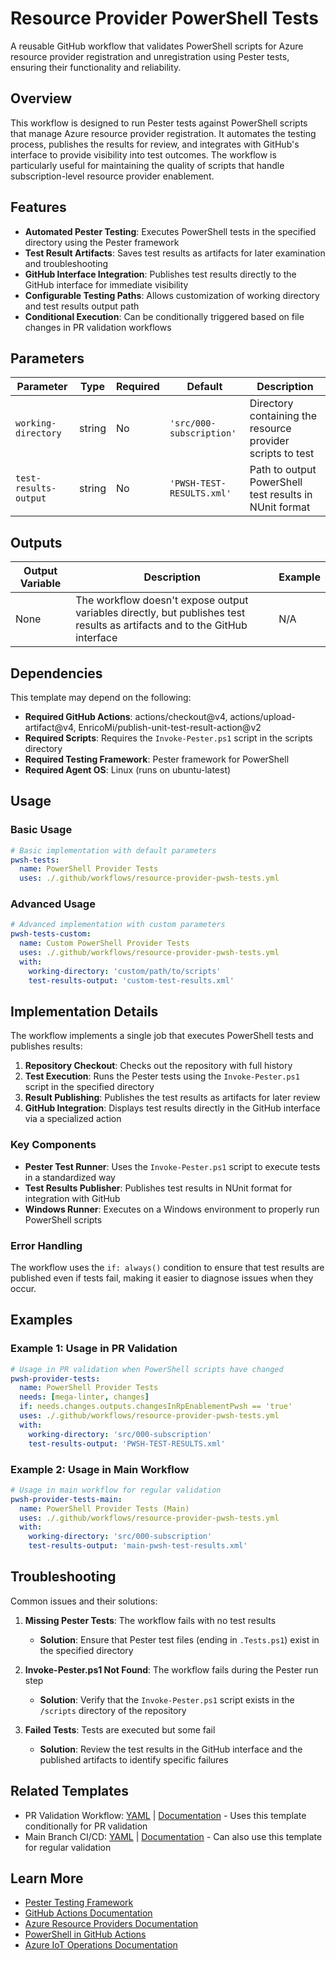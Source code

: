 # Resource Provider PowerShell Tests

A reusable GitHub workflow that validates PowerShell scripts for Azure resource provider registration and unregistration using Pester tests, ensuring their functionality and reliability.

## Overview

This workflow is designed to run Pester tests against PowerShell scripts that manage Azure resource provider registration. It automates the testing process, publishes the results for review, and integrates with GitHub's interface to provide visibility into test outcomes. The workflow is particularly useful for maintaining the quality of scripts that handle subscription-level resource provider enablement.

## Features

- **Automated Pester Testing**: Executes PowerShell tests in the specified directory using the Pester framework
- **Test Result Artifacts**: Saves test results as artifacts for later examination and troubleshooting
- **GitHub Interface Integration**: Publishes test results directly to the GitHub interface for immediate visibility
- **Configurable Testing Paths**: Allows customization of working directory and test results output path
- **Conditional Execution**: Can be conditionally triggered based on file changes in PR validation workflows

## Parameters

| Parameter             | Type   | Required | Default                   | Description                                                |
|-----------------------|--------|----------|---------------------------|------------------------------------------------------------|
| `working-directory`   | string | No       | `'src/000-subscription'`  | Directory containing the resource provider scripts to test |
| `test-results-output` | string | No       | `'PWSH-TEST-RESULTS.xml'` | Path to output PowerShell test results in NUnit format     |

## Outputs

| Output Variable | Description                                                                                                                | Example |
|-----------------|----------------------------------------------------------------------------------------------------------------------------|---------|
| None            | The workflow doesn't expose output variables directly, but publishes test results as artifacts and to the GitHub interface | N/A     |

## Dependencies

This template may depend on the following:

- **Required GitHub Actions**: actions/checkout@v4, actions/upload-artifact@v4, EnricoMi/publish-unit-test-result-action@v2
- **Required Scripts**: Requires the `Invoke-Pester.ps1` script in the scripts directory
- **Required Testing Framework**: Pester framework for PowerShell
- **Required Agent OS**: Linux (runs on ubuntu-latest)

## Usage

### Basic Usage

```yaml
# Basic implementation with default parameters
pwsh-tests:
  name: PowerShell Provider Tests
  uses: ./.github/workflows/resource-provider-pwsh-tests.yml
```

### Advanced Usage

```yaml
# Advanced implementation with custom parameters
pwsh-tests-custom:
  name: Custom PowerShell Provider Tests
  uses: ./.github/workflows/resource-provider-pwsh-tests.yml
  with:
    working-directory: 'custom/path/to/scripts'
    test-results-output: 'custom-test-results.xml'
```

## Implementation Details

The workflow implements a single job that executes PowerShell tests and publishes results:

1. **Repository Checkout**: Checks out the repository with full history
2. **Test Execution**: Runs the Pester tests using the `Invoke-Pester.ps1` script in the specified directory
3. **Result Publishing**: Publishes the test results as artifacts for later review
4. **GitHub Integration**: Displays test results directly in the GitHub interface via a specialized action

### Key Components

- **Pester Test Runner**: Uses the `Invoke-Pester.ps1` script to execute tests in a standardized way
- **Test Results Publisher**: Publishes test results in NUnit format for integration with GitHub
- **Windows Runner**: Executes on a Windows environment to properly run PowerShell scripts

### Error Handling

The workflow uses the `if: always()` condition to ensure that test results are published even if tests fail, making it easier to diagnose issues when they occur.

## Examples

### Example 1: Usage in PR Validation

```yaml
# Usage in PR validation when PowerShell scripts have changed
pwsh-provider-tests:
  name: PowerShell Provider Tests
  needs: [mega-linter, changes]
  if: needs.changes.outputs.changesInRpEnablementPwsh == 'true'
  uses: ./.github/workflows/resource-provider-pwsh-tests.yml
  with:
    working-directory: 'src/000-subscription'
    test-results-output: 'PWSH-TEST-RESULTS.xml'
```

### Example 2: Usage in Main Workflow

```yaml
# Usage in main workflow for regular validation
pwsh-provider-tests-main:
  name: PowerShell Provider Tests (Main)
  uses: ./.github/workflows/resource-provider-pwsh-tests.yml
  with:
    working-directory: 'src/000-subscription'
    test-results-output: 'main-pwsh-test-results.xml'
```

## Troubleshooting

Common issues and their solutions:

1. **Missing Pester Tests**: The workflow fails with no test results
   - **Solution**: Ensure that Pester test files (ending in `.Tests.ps1`) exist in the specified directory

2. **Invoke-Pester.ps1 Not Found**: The workflow fails during the Pester run step
   - **Solution**: Verify that the `Invoke-Pester.ps1` script exists in the `/scripts` directory of the repository

3. **Failed Tests**: Tests are executed but some fail
   - **Solution**: Review the test results in the GitHub interface and the published artifacts to identify specific failures

## Related Templates

- PR Validation Workflow: [YAML](../.github/workflows/pr-validation.yml) | [Documentation](./pr-validation.md) - Uses this template conditionally for PR validation
- Main Branch CI/CD: [YAML](../.github/workflows/main.yml) | [Documentation](./main.md) - Can also use this template for regular validation

## Learn More

- [Pester Testing Framework](https://pester.dev/)
- [GitHub Actions Documentation](https://docs.github.com/en/actions)
- [Azure Resource Providers Documentation](https://learn.microsoft.com/azure/azure-resource-manager/management/resource-providers-and-types)
- [PowerShell in GitHub Actions](https://github.com/PowerShell/PowerShell/tree/master/docs/hosting/GitHubActions)
- [Azure IoT Operations Documentation](https://learn.microsoft.com/azure/iot-operations/)
